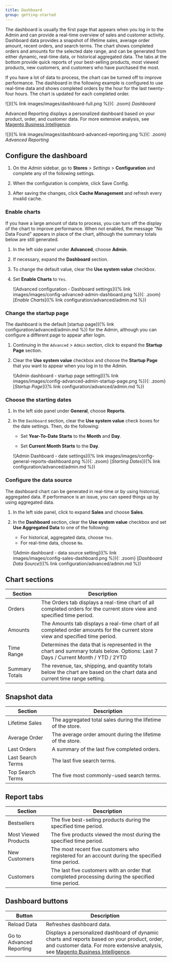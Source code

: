 ```yaml
---
title: Dashboard
group: getting-started
---
```


The dashboard is usually the first page that appears when you log in to the Admin and can provide a real-time overview of sales and customer activity. Dashboard data provides a snapshot of lifetime sales, average order amount, recent orders, and search terms. The chart shows completed orders and amounts for the selected date range, and can be generated from either dynamic, real-time data, or historical aggregated data. The tabs at the bottom provide quick reports of your best-selling products, most viewed products, new customers, and customers who have purchased the most.

If you have a lot of data to process, the chart can be turned off to improve performance. The dashboard in the following example is configured to use real-time data and shows completed orders by the hour for the last twenty-four hours. The chart is updated for each completed order.

![]({% link images/images/dashboard-full.png %}){: .zoom}
_Dashboard_

Advanced Reporting displays a personalized dashboard based on your product, order, and customer data. For more extensive analysis, see [Magento Business Intelligence][1].

![]({% link images/images/dashboard-advanced-reporting.png %}){: .zoom}
_Advanced Reporting_

## Configure the dashboard

1. On the _Admin_ sidebar, go to **Stores** > _Settings_ > **Configuration** and complete any of the following settings.

1. When the configuration is complete, click <span class="btn">Save Config</span>.

1. After saving the changes, click **Cache Management** and refresh every invalid cache.

### Enable charts

If you have a large amount of data to process, you can turn off the display of the chart to improve performance.  When not enabled, the message "No Data Found" appears in place of the chart, although the summary totals below are still generated.

1. In the left side panel under **Advanced**, choose **Admin**.

1. If necessary, expand the **Dashboard** section.

1. To change the default value, clear the **Use system value** checkbox.

1. Set **Enable Charts** to `Yes`.

   ![Advanced configuration - Dashboard settings]({% link images/images/config-advanced-admin-dashboard.png %}){: .zoom}
   [_Enable Charts_]({% link configuration/advanced/admin.md %})

### Change the startup page

The dashboard is the default [startup page]({% link configuration/advanced/admin.md %}) for the Admin, although you can configure a different page to appear after login.

1. Continuing in the `Advanced` > `Admin` section, click to expand the **Startup Page** section.

1. Clear the **Use system value** checkbox and choose the **Startup Page** that you want to appear when you log in to the Admin.

   ![Admin dashboard - startup page setting]({% link images/images/config-advanced-admin-startup-page.png %}){: .zoom}
   [_Startup Page_]({% link configuration/advanced/admin.md %})

### Choose the starting dates

1. In the left side panel under **General**, choose **Reports**.

1. In the `Dashboard` section, clear the **Use system value** check boxes for the date settings. Then, do the following:

   -  Set **Year-To-Date Starts** to the **Month** and **Day**.

   -  Set **Current Month Starts** to the **Day**.

   ![Admin Dashboard - date settings]({% link images/images/config-general-reports-dashboard.png %}){: .zoom}
   [_Starting Dates_]({% link configuration/advanced/admin.md %})

### Configure the data source

The dashboard chart can be generated in real-time or by using historical, aggregated data. If performance is an issue, you can speed things up by using aggregated data.

1. In the left side panel, click to expand **Sales** and choose **Sales**.

1. In the **Dashboard** section, clear the **Use system value** checkbox and set **Use Aggregated Data** to one of the following:

   -  For historical, aggregated data, choose `Yes`.
   -  For real-time data, choose `No`.

   ![Admin dashboard - data source setting]({% link images/images/config-sales-dashboard.png %}){: .zoom}
   [_Dashboard Data Source_]({% link configuration/advanced/admin.md %})

## Chart sections

|Section|Description|
|--- |--- |
|Orders|The Orders tab displays a real-time chart of all completed orders for the current store view and specified time period.|
|Amounts|The Amounts tab displays a real-time chart of all completed order amounts for the current store view and specified time period.|
|Time Range|Determines the data that is represented in the chart and summary totals below. Options: Last 7 Days / Current Month / YTD / 2YTD|
|Summary Totals|The revenue, tax, shipping, and quantity totals below the chart are based on the chart data and current time range setting.|

## Snapshot data

|Section|Description|
|--- |--- |
|Lifetime Sales|The aggregated total sales during the lifetime of the store.|
|Average Order|The average order amount during the lifetime of the store.|
|Last Orders| A summary of the last five completed orders.|
|Last Search Terms|The last five search terms.|
|Top Search Terms|The five most commonly-used search terms.|

## Report tabs

|Section|Description|
|--- |--- |
|Bestsellers|The five best-selling products during the specified time period.|
|Most Viewed Products|The five products viewed the most during the specified time period.|
|New Customers|The most recent five customers who registered for an account during the specified time period.|
|Customers|The last five customers with an order that completed processing during the specified time period.|

## Dashboard buttons

|Button|Description|
|--- |--- |
|<span class="btn">Reload Data</span>|Refreshes dashboard data.|
|<span class="btn">Go to Advanced Reporting</span>|Displays a personalized dashboard of dynamic charts and reports based on your product, order, and customer data. For more extensive analysis, see [Magento Business Intelligence][1].|

[1]: https://docs.magento.com/mbi/getting-started/getting-started.html
